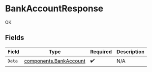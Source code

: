 # BankAccountResponse

OK


## Fields

| Field                                                            | Type                                                             | Required                                                         | Description                                                      |
| ---------------------------------------------------------------- | ---------------------------------------------------------------- | ---------------------------------------------------------------- | ---------------------------------------------------------------- |
| `Data`                                                           | [components.BankAccount](../../models/components/bankaccount.md) | :heavy_check_mark:                                               | N/A                                                              |